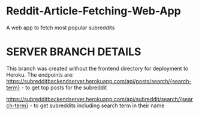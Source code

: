 # Reddit-Article-Fetching-Web-App
A web app to fetch most popular subreddits

# SERVER BRANCH DETAILS

This branch was created without the frontend directory for deployment to Heroku. The endpoints are: https://subredditbackendserver.herokuapp.com/api/posts/search/{search-term} - to get top posts for the subreddit

https://subredditbackendserver.herokuapp.com/api/subreddit/search/{search-term} - to get subreddits including search term in their name

